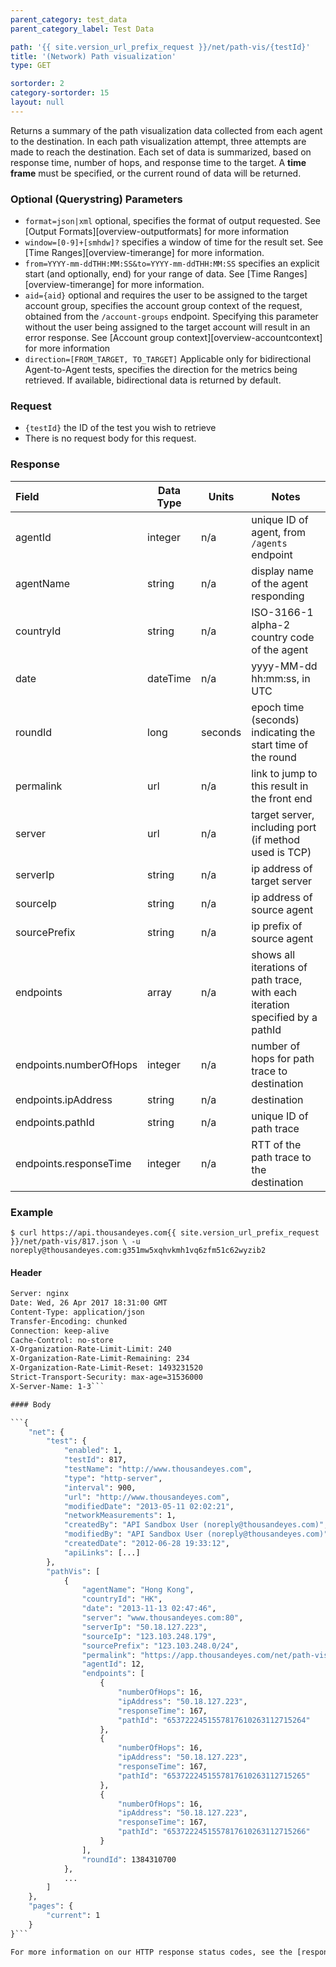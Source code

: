 ```yaml
---
parent_category: test_data
parent_category_label: Test Data

path: '{{ site.version_url_prefix_request }}/net/path-vis/{testId}'
title: '(Network) Path visualization'
type: GET

sortorder: 2
category-sortorder: 15
layout: null
---
```


Returns a summary of the path visualization data collected from each agent to the destination.  In each path visualization attempt, three attempts are made to reach the destination.  Each set of data is summarized, based on response time, number of hops, and response time to the target.  A **time frame** must be specified, or the current round of data will be returned.

### Optional (Querystring) Parameters

* `format=json|xml` optional, specifies the format of output requested.  See [Output Formats][overview-outputformats] for more information
* `window=[0-9]+[smhdw]?` specifies a window of time for the result set.  See [Time Ranges][overview-timerange] for more information.
* `from=YYYY-mm-ddTHH:MM:SS&to=YYYY-mm-ddTHH:MM:SS` specifies an explicit start (and optionally, end) for your range of data.  See [Time Ranges][overview-timerange] for more information.
* `aid={aid}` optional and requires the user to be assigned to the target account group, specifies the account group context of the request, obtained from the `/account-groups` endpoint.  Specifying this parameter without the user being assigned to the target account will result in an error response. See [Account group context][overview-accountcontext] for more information
* `direction=[FROM_TARGET, TO_TARGET]` Applicable only for bidirectional Agent-to-Agent tests, specifies the direction for the metrics being retrieved. If available, bidirectional data is returned by default.

### Request

* `{testId}` the ID of the test you wish to retrieve
* There is no request body for this request.

### Response

Field | Data Type | Units | Notes
:------------|-------------|-------------|-------------|
agentId | integer | n/a | unique ID of agent, from `/agents` endpoint
agentName | string | n/a | display name of the agent responding
countryId | string | n/a | ISO-3166-1 alpha-2 country code of the agent
date | dateTime | n/a | yyyy-MM-dd hh:mm:ss, in UTC
roundId | long | seconds | epoch time (seconds) indicating the start time of the round
permalink | url | n/a | link to jump to this result in the front end
server | url | n/a | target server, including port (if method used is TCP)
serverIp | string | n/a | ip address of target server
sourceIp | string | n/a | ip address of source agent
sourcePrefix | string | n/a | ip prefix of source agent
endpoints | array | n/a | shows all iterations of path trace, with each iteration specified by a pathId
endpoints.numberOfHops | integer | n/a | number of hops for path trace to destination
endpoints.ipAddress | string | n/a | destination
endpoints.pathId | string | n/a | unique ID of path trace
endpoints.responseTime | integer | n/a | RTT of the path trace to the destination


### Example

`$ curl https://api.thousandeyes.com{{ site.version_url_prefix_request }}/net/path-vis/817.json \
  -u noreply@thousandeyes.com:g351mw5xqhvkmh1vq6zfm51c62wyzib2`

#### Header

```HTTP/1.1 200 OK
Server: nginx
Date: Wed, 26 Apr 2017 18:31:00 GMT
Content-Type: application/json
Transfer-Encoding: chunked
Connection: keep-alive
Cache-Control: no-store
X-Organization-Rate-Limit-Limit: 240
X-Organization-Rate-Limit-Remaining: 234
X-Organization-Rate-Limit-Reset: 1493231520
Strict-Transport-Security: max-age=31536000
X-Server-Name: 1-3```

#### Body

```{
    "net": {
        "test": {
            "enabled": 1,
            "testId": 817,
            "testName": "http://www.thousandeyes.com",
            "type": "http-server",
            "interval": 900,
            "url": "http://www.thousandeyes.com",
            "modifiedDate": "2013-05-11 02:02:21",
            "networkMeasurements": 1,
            "createdBy": "API Sandbox User (noreply@thousandeyes.com)",
            "modifiedBy": "API Sandbox User (noreply@thousandeyes.com)",
            "createdDate": "2012-06-28 19:33:12",
            "apiLinks": [...]
        },
        "pathVis": [
            {
                "agentName": "Hong Kong",
                "countryId": "HK",
                "date": "2013-11-13 02:47:46",
                "server": "www.thousandeyes.com:80",
                "serverIp": "50.18.127.223",
                "sourceIp": "123.103.248.179",
                "sourcePrefix": "123.103.248.0/24",
                "permalink": "https://app.thousandeyes.com/net/path-vis?__a=75&testId=817&roundId=1384310700&serverId=71&agentId=12",
                "agentId": 12,
                "endpoints": [
                    {
                        "numberOfHops": 16,
                        "ipAddress": "50.18.127.223",
                        "responseTime": 167,
                        "pathId": "6537222451557817610263112715264"
                    },
                    {
                        "numberOfHops": 16,
                        "ipAddress": "50.18.127.223",
                        "responseTime": 167,
                        "pathId": "6537222451557817610263112715265"
                    },
                    {
                        "numberOfHops": 16,
                        "ipAddress": "50.18.127.223",
                        "responseTime": 167,
                        "pathId": "6537222451557817610263112715266"
                    }
                ],
                "roundId": 1384310700
            },
            ...
        ]
    },
    "pages": {
        "current": 1
    }
}```

For more information on our HTTP response status codes, see the [response status codes documentation][overview-responsestatuscodes].
